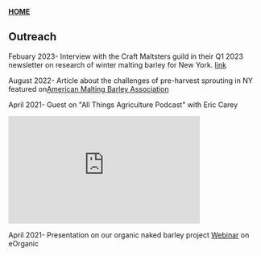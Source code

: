 **<span style="color: grey;"> [HOME](./index.md) </span>**

## Outreach

Febuary 2023- Interview with the Craft Maltsters guild in their Q1 2023 newsletter on research of winter malting barley for New York. [link](https://craftmalting.com/field-to-bench-consumers-and-collaboration-spur-progress-in-barley-breeding-at-cornell-university/)

August 2022- Article about the challenges of pre-harvest sprouting in NY featured on[American Malting Barley Association](https://ambainc.org/news-details.php?id=63d014dfba04a) 

April 2021- Guest on "All Things Agriculture Podcast" with Eric Carey

<iframe width="380" height="214" src="https://www.youtube.com/embed/Dw_8N39wyBI" frameborder="0" allow="autoplay; encrypted-media" allowfullscreen></iframe>

April 2021- Presentation on our organic naked barley project [Webinar](https://eorganic.org/node/34624/) on eOrganic







